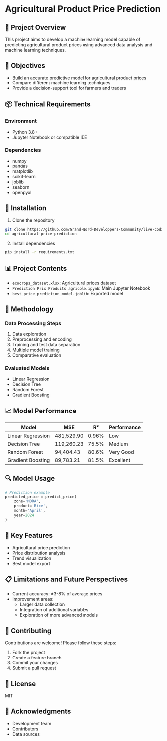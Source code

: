# Agricultural Product Price Prediction

## 📌 Project Overview

This project aims to develop a machine learning model capable of predicting agricultural product prices using advanced data analysis and machine learning techniques.

## 🎯 Objectives

- Build an accurate predictive model for agricultural product prices
- Compare different machine learning techniques
- Provide a decision-support tool for farmers and traders

## 📦 Technical Requirements

### Environment
- Python 3.8+
- Jupyter Notebook or compatible IDE

### Dependencies
- numpy
- pandas
- matplotlib
- scikit-learn
- joblib
- seaborn
- openpyxl

## 🚀 Installation

1. Clone the repository
```bash
git clone https://github.com/Grand-Nord-Developpers-Community/live-coding-session-MachineLearning.git
cd agricultural-price-prediction
```

2. Install dependencies
```bash
pip install -r requirements.txt
```

## 📊 Project Contents

- `ecocrops_dataset.xlsx`: Agricultural prices dataset
- `Prediction Prix Produits agricole.ipynb`: Main Jupyter Notebook
- `best_price_prediction_model.joblib`: Exported model

## 🧠 Methodology

### Data Processing Steps
1. Data exploration
2. Preprocessing and encoding
3. Training and test data separation
4. Multiple model training
5. Comparative evaluation

### Evaluated Models
- Linear Regression
- Decision Tree
- Random Forest
- Gradient Boosting

## 📈 Model Performance

| Model | MSE | R² | Performance |
|-------|-----|-----|-------------|
| Linear Regression | 481,529.90 | 0.96% | Low |
| Decision Tree | 119,260.23 | 75.5% | Medium |
| Random Forest | 94,404.43 | 80.6% | Very Good |
| Gradient Boosting | 89,783.21 | 81.5% | Excellent |

## 🔍 Model Usage

```python
# Prediction example
predicted_price = predict_price(
    zone='MORA', 
    product='Rice', 
    month='April', 
    year=2024
)
```

## 🔮 Key Features

- Agricultural price prediction
- Price distribution analysis
- Trend visualization
- Best model export

## 📋 Limitations and Future Perspectives

- Current accuracy: ±3-8% of average prices
- Improvement areas:
  - Larger data collection
  - Integration of additional variables
  - Exploration of more advanced models

## 👥 Contributing

Contributions are welcome! Please follow these steps:
1. Fork the project
2. Create a feature branch
3. Commit your changes
4. Submit a pull request

## 📄 License

MIT 

## 🙏 Acknowledgments

- Development team
- Contributors
- Data sources
